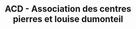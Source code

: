 ---
title: "ACD - Association des centres pierres et louise dumonteil"
url: /paris/acd-association-des-centres-pierres-et-louise-dumonteil/
shop: Wäscherei
---